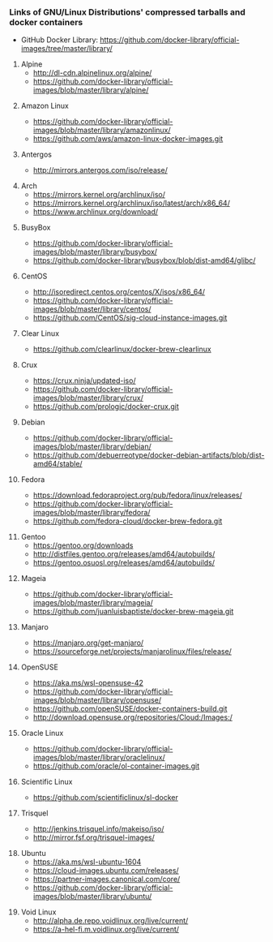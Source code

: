### Links of GNU/Linux Distributions' compressed tarballs and docker containers

* GitHub Docker Library: https://github.com/docker-library/official-images/tree/master/library/

1. Alpine 
	- http://dl-cdn.alpinelinux.org/alpine/
	- https://github.com/docker-library/official-images/blob/master/library/alpine/ 
<!-- http://dl-cdn.alpinelinux.org/alpine/vX.X/releases/x86_64/alpine-minirootfs-X.X.X-x86_64.tar.gz -->	

2. Amazon Linux 
	- https://github.com/docker-library/official-images/blob/master/library/amazonlinux/
	- https://github.com/aws/amazon-linux-docker-images.git

3. Antergos 
	- http://mirrors.antergos.com/iso/release/
<!-- http://mirrors.antergos.com/iso/release/antergos-minimal-X.X-x86_64.iso -->
<!-- antergos-minimal-X.X-x86_64.iso/arch/root-image.sfs -->

4. Arch 
	- https://mirrors.kernel.org/archlinux/iso/
	- https://mirrors.kernel.org/archlinux/iso/latest/arch/x86_64/
	- https://www.archlinux.org/download/
<!-- https://mirrors.kernel.org/archlinux/iso/latest/archlinux-bootstrap-YYYY.MM.DD-x86_64.tar.gz -->
<!-- archlinux-YYYY.MM.DD-x86_64.iso/arch/x86_64/airootfs.sfs -->

5. BusyBox 
	- https://github.com/docker-library/official-images/blob/master/library/busybox/
	- https://github.com/docker-library/busybox/blob/dist-amd64/glibc/

6. CentOS 
	- http://isoredirect.centos.org/centos/X/isos/x86_64/
	- https://github.com/docker-library/official-images/blob/master/library/centos/
	- https://github.com/CentOS/sig-cloud-instance-images.git
<!-- http://isodirect.centos.org/centos/X/isos/x86_64/CentOS-X-x86_64-Minimal-XXXX.iso -->

7. Clear Linux
	- https://github.com/clearlinux/docker-brew-clearlinux

8. Crux 
	- https://crux.ninja/updated-iso/
	- https://github.com/docker-library/official-images/blob/master/library/crux/
	- https://github.com/prologic/docker-crux.git
<!-- https://crux.ninja/updated-iso/crux-X.X-updated.iso -->
<!-- crux-X.X-updated.iso/rootfs.tar.xz -->

9. Debian 
	- https://github.com/docker-library/official-images/blob/master/library/debian/
	- https://github.com/debuerreotype/docker-debian-artifacts/blob/dist-amd64/stable/

10. Fedora 
	- https://download.fedoraproject.org/pub/fedora/linux/releases/
	- https://github.com/docker-library/official-images/blob/master/library/fedora/
	- https://github.com/fedora-cloud/docker-brew-fedora.git
<!-- http://download.fedoraproject.org/pub/Linux/Fedora/releases/XX/Container/x86_64/images/Fedora-Container-Base-XX-X.X.x86_64.tar.xz -->
<!-- Fedora-Container-Base-XX-X.X.x86_64.tar.xz/<hash>/layer.tar -->

11. Gentoo 
	- https://gentoo.org/downloads
	- http://distfiles.gentoo.org/releases/amd64/autobuilds/
	- https://gentoo.osuosl.org/releases/amd64/autobuilds/
<!-- https://gentoo.osuosl.org/releases/amd64/autobuilds/X/stage3-amd64-X.tar.xz -->

12. Mageia 
	- https://github.com/docker-library/official-images/blob/master/library/mageia/
	- https://github.com/juanluisbaptiste/docker-brew-mageia.git

13. Manjaro 
	- https://manjaro.org/get-manjaro/
	- https://sourceforge.net/projects/manjarolinux/files/release/

14. OpenSUSE 
	- https://aka.ms/wsl-opensuse-42
	- https://github.com/docker-library/official-images/blob/master/library/opensuse/
	- https://github.com/openSUSE/docker-containers-build.git
	- http://download.opensuse.org/repositories/Cloud:/Images:/

15. Oracle Linux 
	- https://github.com/docker-library/official-images/blob/master/library/oraclelinux/
	- https://github.com/oracle/ol-container-images.git

16. Scientific Linux
	- https://github.com/scientificlinux/sl-docker

17. Trisquel 
	- http://jenkins.trisquel.info/makeiso/iso/
	- http://mirror.fsf.org/trisquel-images/
<!-- http://mirror.fsf.org/trisquel-images/trisquel-mini_X.X_amd64.iso -->
<!-- trisquel-mini_X.X_amd64.iso/casper/filesystem.squashfs -->

18. Ubuntu 
	- https://aka.ms/wsl-ubuntu-1604
	- https://cloud-images.ubuntu.com/releases/
	- https://partner-images.canonical.com/core/
	- https://github.com/docker-library/official-images/blob/master/library/ubuntu/
<!-- https://cloud-images.ubuntu.com/X/current/X-server-cloudimg-amd64.squashfs -->

19. Void Linux
	- http://alpha.de.repo.voidlinux.org/live/current/
	- https://a-hel-fi.m.voidlinux.org/live/current/
